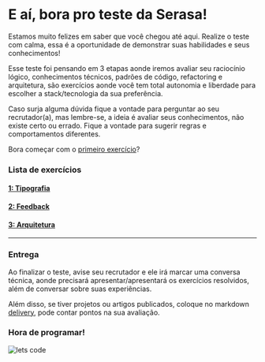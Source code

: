 # E aí, bora pro teste da Serasa!

Estamos muito felizes em saber que você chegou até aqui. Realize o teste com calma, essa é a oportunidade de demonstrar suas habilidades e seus conhecimentos!

Esse teste foi pensando em 3 etapas aonde iremos avaliar seu raciocínio lógico, conhecimentos técnicos, padrões de código, refactoring e arquitetura, são exercícios aonde você tem total autonomia e liberdade para escolher a stack/tecnologia da sua preferência.

Caso surja alguma dúvida fique a vontade para perguntar ao seu recrutador(a), mas lembre-se, a ideia é avaliar seus conhecimentos, não existe certo ou errado. Fique a vontade para sugerir regras e comportamentos diferentes.

Bora começar com o [primeiro exercício](1-EXERCISE/README.md)?

### Lista de exercícios
#### [1: Tipografia](1-EXERCISE/README.md)
#### [2: Feedback](2-EXERCISE/README.md)
#### [3: Arquitetura](3-EXERCISE/README.md)

---

### Entrega

Ao finalizar o teste, avise seu recrutador e ele irá marcar uma conversa técnica, aonde precisará apresentar/apresentará os exercícios resolvidos, além de conversar sobre suas experiências.

Além disso, se tiver projetos ou artigos publicados, coloque no markdown [delivery](DELIVERY.md), pode contar pontos na sua avaliação.


### Hora de programar!

![lets code](https://media.giphy.com/media/E6jscXfv3AkWQ/giphy.gif)


